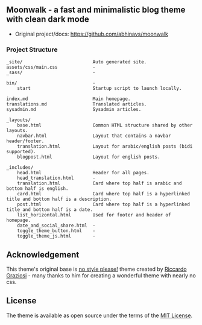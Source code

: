 ## Moonwalk - a fast and minimalistic blog theme with clean dark mode

- Original project/docs: https://github.com/abhinavs/moonwalk

### Project Structure

    _site/                          Auto generated site.
    assets/css/main.css             -
    _sass/                          -

    bin/                            -
        start                       Startup script to launch locally.

    index.md                        Main homepage.
    translations.md                 Translated articles.
    sysadmin.md                     Sysadmin articles.

    _layouts/
        base.html                   Common HTML structure shared by other layouts.
        navbar.html                 Layout that contains a navbar header/footer.
        translation.html            Layout for arabic/english posts (bidi supported).
        blogpost.html               Layout for english posts.

    _includes/
        head.html                   Header for all pages.
        head_translation.html       -
        translation.html            Card where top half is arabic and bottom half is english.
        card.html                   Card where top half is a hyperlinked title and bottom half is a description.
        post.html                   Card where top half is a hyperlinked title and bottom half is a date.
        list_horizontal.html        Used for footer and header of homepage.
        date_and_social_share.html  -
        toggle_theme_button.html    -
        toggle_theme_js.html        -

## Acknowledgement

This theme's original base is [no style please!](https://github.com/riggraz/no-style-please) theme created by [Riccardo Graziosi](https://riggraz.dev/) - many thanks to him for creating a wonderful theme with nearly no css. 

## License

The theme is available as open source under the terms of the [MIT License](https://opensource.org/licenses/MIT).
